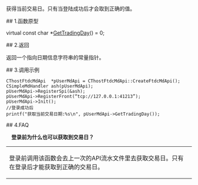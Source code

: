 <p>获得当前交易日。只有当登陆成功后才会取到正确的值。</p>
<span class="anchor" id="9f245fcf-b593-48e4-9734-11e15368a0ac"></span>
## 1.函数原型
<p>virtual const char *<a href="../../../JYJK/CTHOSTFTDCTRADERSPI/GETTRADINGDAY/">GetTradingDay</a>() = 0;</p>
<span class="anchor" id="8d09d6a6-66c8-4e91-aa12-47030a1c747c"></span>
## 2.返回
<p>返回一个指向日期信息字符串的常量指针。</p>
<span class="anchor" id="6ec5fcbb-b20e-40f0-bfd9-d0a3efc534f9"></span>
## 3.调用示例
<pre><code>CThostFtdcMdApi  *pUserMdApi = CThostFtdcMdApi::CreateFtdcMdApi();
CSimpleMdHandler ash(pUserMdApi);
pUserMdApi-&gt;RegisterSpi(&amp;ash);
pUserMdApi-&gt;RegisterFront(“tcp://127.0.0.1:41213”);
pUserMdApi-&gt;Init();
//登录成功后
printf("获取当前交易日期:%s\n", pUserMdApi-&gt;GetTradingDay());
</code></pre>
<span class="anchor" id="dba0d7bb-a0a4-4927-b174-eef6affc7feb"></span>
## 4.FAQ
<p><div class="region_i"><p class="region_header" id="region_header_1" style="padding-left: 1em;font-weight : bold;text-indent: 0px;text-align: left;">登录前为什么也可以获取到交易日？</p><div class="region_panel" id="region_panel_1" style="display:block;"><table><tr><td>
<p>登录前调用该函数会去上一次的API流水文件里去获取交易日。只有在登录后才能获取到正确的交易日。</p>
</td></tr></table>
</div><p class="region_tail" id="region_tail_1" style="border-top-color:transparent;border-bottom-width:0;"></p></div></p>
